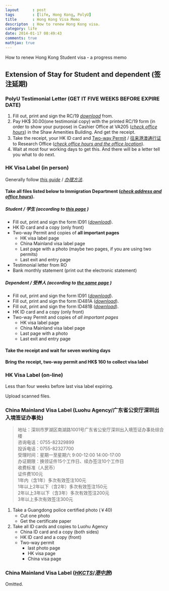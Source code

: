 ```yaml
---
layout		: post
tags		: [life, Hong Kong, PolyU]
title   	: Hong Kong Visa Memo
descripton	: How to renew Hong Kong visa.
category: life
date: 2014-01-17 08:49:43
comments: true
mathjax: true
---
```


How to renew Hong Kong Student visa - a progress memo

<!--more-->

Extension of Stay for Student and dependent (签注延期)
-----------------------------------------------------------

### PolyU Testimonial Letter (GET IT FIVE WEEKS BEFORE EXPIRE DATE)

1.  Fill out, print and sign the RC/19 [*download*](http://www.polyu.edu.hk/ro/forms/FormRC19.doc) from.
2.  Pay HK$ 30.00(one testimonial copy) with the printed RC/19 form (in order to show your purpose) in Cashier Office at VA205 ([*check office hours*](http://www.polyu.edu.hk/fo/FO_Web/index.php?page=9)) in the Shaw Amenities Building. And get the receipt.
3.  Take the receipt, your HK ID card and [Two-way Permit](http://en.wikipedia.org/wiki/Two-way_Permit) / [往来港澳通行证](http://zh.wikipedia.org/wiki/%E4%B8%AD%E5%8D%8E%E4%BA%BA%E6%B0%91%E5%85%B1%E5%92%8C%E5%9B%BD%E5%BE%80%E6%9D%A5%E6%B8%AF%E6%BE%B3%E9%80%9A%E8%A1%8C%E8%AF%81) to Research Office ([*check office hours and the office location*](http://www.polyu.edu.hk/ro/newROContact_stud.html)).
4.  Wait at most four working days to get this. And there will be a letter tell you what to do next.

### HK Visa Label (in person)

Generally follow [*this guide*](http://www.immd.gov.hk/en/faq/extend-stay-terminate-sponsorship-transfer-endorsement.html#non_local_extend) / [*办理方法*](http://www.immd.gov.hk/sc/faq/extend-stay-terminate-sponsorship-transfer-endorsement.html#non_local_extend).

#### Take all files listed below to Immigration Department ([*check address and office hours*](http://www.immd.gov.hk/sc/services/addresses/branch-office.html)).

##### Student / 学生 (according to [*this page*](http://www.gov.hk/sc/residents/immigration/nonpermanent/extensionstaynpr/esgen.htm) )

- Fill out, print and sign the form ID91 ([*download*](http://www.immd.gov.hk/pdforms/id91.pdf)).
- HK ID card and a copy (only front)
- Two-way Permit and copies of **all important pages**
  + HK visa label page
  + China Mainland visa label page
  + Last page with a photo (maybe two pages, if you are using two permits)
  + Last exit and entry page
- Testimonial letter from RO
- Bank monthly statement (print out the electronic statement)

##### Dependent / 受养人 (according to [*the same page*](http://www.gov.hk/sc/residents/immigration/nonpermanent/extensionstaynpr/esgen.htm) )

- Fill out, print and sign the form ID91 ([*download*](http://www.immd.gov.hk/pdforms/id91.pdf)).
- Fill out, print and sign the form ID481A ([*download*](http://www.immd.gov.hk/pdforms/id481ac.pdf)).
- Fill out, print and sign the form ID481B ([*download*](http://www.immd.gov.hk/pdforms/id481bc.pdf)).
- HK ID card and a copy (only front)
- Two-way Permit and copies of *all important pages*
  - HK visa label page
  - China Mainland visa label page
  - Last page with a photo
  - Last exit and entry page

#### Take the receipt and wait for seven working days

#### Bring the receipt, two-way permit and HK$ 160 to collect visa label

### HK Visa Label (on-line)

Less than four weeks before last visa label expiring.

Upload scanned files.

### China Mainland Visa Label (Luohu Agency/广东省公安厅深圳出入境签证办事处)

> 地址：深圳市罗湖区南湖路1001号广东省公安厅深圳出入境签证办事处综合楼  
> 咨询电话：0755-82329899  
> 投诉电话：0755-82327700  
> 受理时间：星期一至星期六 9:00-12:00 14:00-17:00  
> 办证期限：换领证件15个工作日、续办签注10个工作日  
> 收费标准（人民币）   
> 证件费100元  
> 1年内（含1年）多次有效签注100元  
> 1年以上2年以下（含2年）多次有效签注150元  
> 2年以上3年以下（含3年）多次有效签注200元  
> 3年以上多次有效签注300元  

1. Take a Guangdong police certified photo (￥40)
   + Cut one photo
   + Get the certificate paper
2. Take all ID cards and copies to Luohu Agency
   + China ID card and a copy (both sides)
   + HK ID card and a copy (front)
   + Two-way permit
      - last photo page
      - HK visa page
      - China visa page


### China Mainland Visa Label ([*HKCTS*](http://www.ctshk.com/zhengjian/rencai/rencai.htm)/[*港中旅*](http://www.ctshk.com/zhengjian/rencai/rencai.htm))

Omitted.
